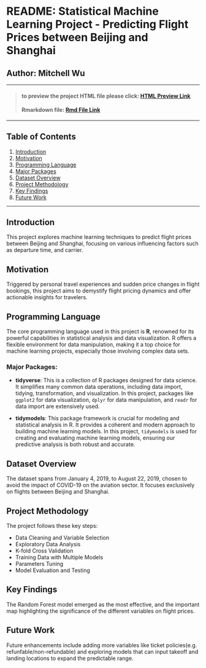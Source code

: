 # README: Statistical Machine Learning Project - Predicting Flight Prices between Beijing and Shanghai

## Author: Mitchell Wu
---
> #### to preview the project HTML file please click: [HTML Preview Link](https://htmlpreview.github.io/?https://github.com/mitchell-wu/pstat131_final_project/blob/main/project.html)
>
> #### Rmarkdown file: [Rmd File Link](https://github.com/mitchell-wu/stats_machine_learning_project/blob/main/project.Rmd)
---

## Table of Contents
1. [Introduction](#introduction)
2. [Motivation](#motivation)
3. [Programming Language](#programming-language)
4. [Major Packages](#major-packages)
5. [Dataset Overview](#dataset-overview)
6. [Project Methodology](#project-methodology)
7. [Key Findings](#key-findings)
8. [Future Work](#future-work)



---
<a name="introduction"></a>
## Introduction
This project explores machine learning techniques to predict flight prices between Beijing and Shanghai, focusing on various influencing factors such as departure time, and carrier.

<a name="motivation"></a>
## Motivation
Triggered by personal travel experiences and sudden price changes in flight bookings, this project aims to demystify flight pricing dynamics and offer actionable insights for travelers.

<a name="programming-language"></a>
## Programming Language

The core programming language used in this project is **R**, renowned for its powerful capabilities in statistical analysis and data visualization. R offers a flexible environment for data manipulation, making it a top choice for machine learning projects, especially those involving complex data sets.

<a name="major-packages"></a>
### Major Packages:
- **tidyverse**: This is a collection of R packages designed for data science. It simplifies many common data operations, including data import, tidying, transformation, and visualization. In this project, packages like `ggplot2` for data visualization, `dplyr` for data manipulation, and `readr` for data import are extensively used.

- **tidymodels**: This package framework is crucial for modeling and statistical analysis in R. It provides a coherent and modern approach to building machine learning models. In this project, `tidymodels` is used for creating and evaluating machine learning models, ensuring our predictive analysis is both robust and accurate.

<a name="dataset-overview"></a>
## Dataset Overview
The dataset spans from January 4, 2019, to August 22, 2019, chosen to avoid the impact of COVID-19 on the aviation sector. It focuses exclusively on flights between Beijing and Shanghai.

<a name="project-methodology"></a>
## Project Methodology
The project follows these key steps:
- Data Cleaning and Variable Selection
- Exploratory Data Analysis
- K-fold Cross Validation
- Training Data with Multiple Models
- Parameters Tuning
- Model Evaluation and Testing

<a name="key-findings"></a>
## Key Findings
The Random Forest model emerged as the most effective, and the important map highlighting the significance of the different variables on flight prices.

<a name="future-work"></a>
## Future Work
Future enhancements include adding more variables like ticket policies(e.g. refunfable/non-refundable) and exploring models that can input takeoff and landing locations to expand the predictable range.


